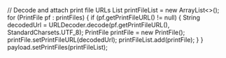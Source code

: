 // Decode and attach print file URLs
        List<PrintFile> printFileList = new ArrayList<>();
        for (PrintFile pf : printFiles) {
            if (pf.getPrintFileURL() != null) {
                String decodedUrl = URLDecoder.decode(pf.getPrintFileURL(), StandardCharsets.UTF_8);
                PrintFile printFile = new PrintFile();
                printFile.setPrintFileURL(decodedUrl);
                printFileList.add(printFile);
            }
        }
        payload.setPrintFiles(printFileList);
